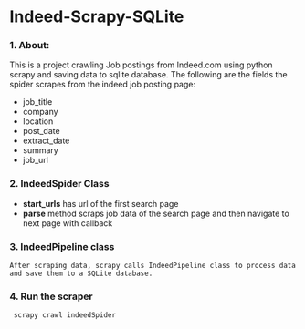 # Indeed-Scrapy-SQLite

### 1. About:

This is a project crawling Job postings from Indeed.com using python scrapy and saving data to sqlite database. The following are the fields the spider scrapes from the indeed job posting page:

* job_title 
* company 
* location 
* post_date                         
* extract_date 
* summary 
* job_url 

### 2. IndeedSpider Class
* <b>start_urls</b> has url of the first search page
* <b>parse</b> method scraps job data of the search page and then navigate to next page with callback

### 3. IndeedPipeline class

    After scraping data, scrapy calls IndeedPipeline class to process data and save them to a SQLite database.
 
### 4. Run the scraper 
     scrapy crawl indeedSpider


